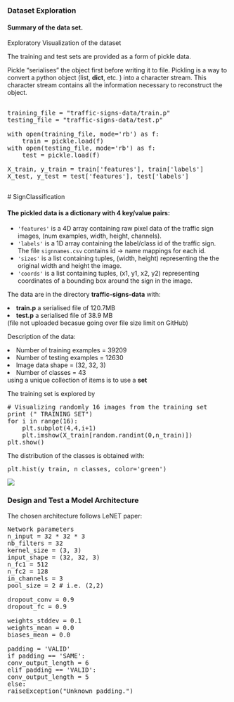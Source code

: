 
### Dataset Exploration

####  Summary of the data set.

Exploratory Visualization of the dataset

The training and test sets are provided as a form of pickle data.

Pickle  “serialises” the object first before writing it to file. Pickling is a way to convert a python object (list, <b>dict</b>, etc. ) into a character stream. This character stream contains all the information necessary to reconstruct the object.


<pre>

training_file = "traffic-signs-data/train.p"
testing_file = "traffic-signs-data/test.p"

with open(training_file, mode='rb') as f:
    train = pickle.load(f)
with open(testing_file, mode='rb') as f:
    test = pickle.load(f)
    
X_train, y_train = train['features'], train['labels']
X_test, y_test = test['features'], test['labels']

</pre># SignClassification

#### The pickled data is a dictionary with 4 key/value pairs:

- `'features'` is a 4D array containing raw pixel data of the traffic sign images, (num examples, width, height, channels).
- `'labels'` is a 1D array containing the label/class id of the traffic sign. The file `signnames.csv` contains id -> name mappings for each id.
- `'sizes'` is a list containing tuples, (width, height) representing the the original width and height the image.
- `'coords'` is a list containing tuples, (x1, y1, x2, y2) representing coordinates of a bounding box around the sign in the image.


The data are in the directory <b>traffic-signs-data</b> with:
<li> <b>train.p</b> a serialised file of 120.7MB </li>
<li> <b>test.p</b> a serialised file of 38.9 MB  </li>
(file not uploaded becasue going over file size limit on GitHub)


Description of the data:

<li>Number of training examples = 39209 </li>
<li>Number of testing examples = 12630 </li>
<li>Image data shape = (32, 32, 3) </li>
<li>Number of classes = 43 </li> using a unique collection of items is to use a <b>set</b>


The training set is explored by 
<pre>
# Visualizing randomly 16 images from the training set
print (" TRAINING SET")
for i in range(16):
    plt.subplot(4,4,i+1)
    plt.imshow(X_train[random.randint(0,n_train)])
plt.show()
</pre>


The distribution of the classes is obtained with:
<pre>
plt.hist(y_train, n_classes, color='green')
</pre>

<img src="assets/distribution.png">


### Design and Test a Model Architecture

The chosen architecture follows LeNET paper:


<pre>
Network parameters
n_input = 32 * 32 * 3
nb_filters = 32
kernel_size = (3, 3)
input_shape = (32, 32, 3)
n_fc1 = 512
n_fc2 = 128
in_channels = 3
pool_size = 2 # i.e. (2,2)

dropout_conv = 0.9
dropout_fc = 0.9

weights_stddev = 0.1
weights_mean = 0.0
biases_mean = 0.0

padding = 'VALID'
if padding == 'SAME':
conv_output_length = 6
elif padding == 'VALID':
conv_output_length = 5
else:
raiseException("Unknown padding.")
</pre>